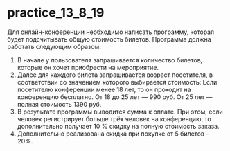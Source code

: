 # practice_13_8_19

Для онлайн-конференции необходимо написать программу, которая будет подсчитывать общую стоимость билетов.
  Программа должна работать следующим образом:
  1. В начале у пользователя запрашивается количество билетов, которые он хочет приобрести на мероприятие.
  2. Далее для каждого билета запрашивается возраст посетителя, в соответствии со значением которого выбирается стоимость:
  Если посетителю конференции менее 18 лет, то он проходит на конференцию бесплатно.
  От 18 до 25 лет — 990 руб.
  От 25 лет — полная стоимость 1390 руб.
  3. В результате программы выводится сумма к оплате. При этом, если человек регистрирует больше трёх человек на конференцию, 
  то дополнительно получает 10 % скидку на полную стоимость заказа.
  4. Дополнительно реализована скидка при покупке от 5 билетов - 20%.
